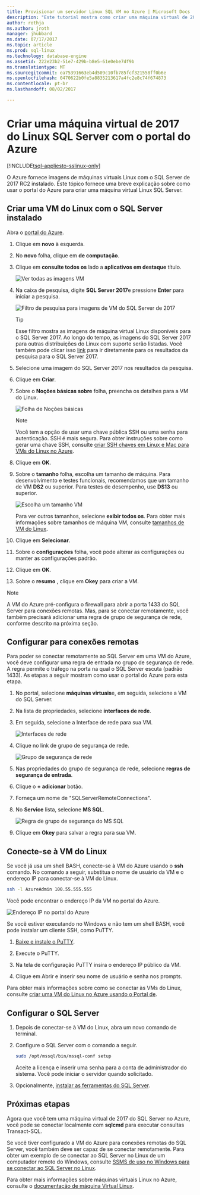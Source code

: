 ```yaml
---
title: Provisionar um servidor Linux SQL VM no Azure | Microsoft Docs
description: "Este tutorial mostra como criar uma máquina virtual de 2017 do Linux SQL Server no Azure."
author: rothja
ms.author: jroth
manager: jhubbard
ms.date: 07/17/2017
ms.topic: article
ms.prod: sql-linux
ms.technology: database-engine
ms.assetid: 222e23b2-51e7-429b-b8e5-61e0ebe7df9b
ms.translationtype: MT
ms.sourcegitcommit: ea75391663eb4d509c10fb785fcf321558ff0b6e
ms.openlocfilehash: 0470622b0fe5a8835213617a4fc2e8c74f674873
ms.contentlocale: pt-br
ms.lasthandoff: 08/02/2017

---
```

# <a name="create-a-linux-sql-server-2017-virtual-machine-with-the-azure-portal"></a>Criar uma máquina virtual de 2017 do Linux SQL Server com o portal do Azure

[!INCLUDE[tsql-appliesto-sslinux-only](../../docs/includes/tsql-appliesto-sslinux-only.md)]

O Azure fornece imagens de máquinas virtuais Linux com o SQL Server de 2017 RC2 instalado. Este tópico fornece uma breve explicação sobre como usar o portal do Azure para criar uma máquina virtual Linux SQL Server. 

## <a name="create-a-linux-vm-with-sql-server-installed"></a>Criar uma VM do Linux com o SQL Server instalado

Abra o [portal do Azure](https://portal.azure.com/).

1. Clique em **novo** à esquerda.

1. No **novo** folha, clique em **de computação**.

1. Clique em **consulte todos os** lado a **aplicativos em destaque** título.

   ![Ver todas as imagens VM](./media/sql-server-linux-azure-virtual-machine/azure-compute-blade.png)

1. Na caixa de pesquisa, digite **SQL Server 2017**e pressione **Enter** para iniciar a pesquisa.

    ![Filtro de pesquisa para imagens de VM do SQL Server de 2017](./media/sql-server-linux-azure-virtual-machine/searchfilter.png)

    > [!TIP]
    > Esse filtro mostra as imagens de máquina virtual Linux disponíveis para o SQL Server 2017. Ao longo do tempo, as imagens do SQL Server 2017 para outras distribuições do Linux com suporte serão listadas. Você também pode clicar isso [link](https://ms.portal.azure.com/#blade/Microsoft_Azure_Marketplace/GalleryFeaturedMenuItemBlade/selectedMenuItemId/home/searchQuery/sql%20server%202017) para ir diretamente para os resultados da pesquisa para o SQL Server 2017. 

1. Selecione uma imagem do SQL Server 2017 nos resultados da pesquisa.

1. Clique em **Criar**.

1. Sobre o **Noções básicas sobre** folha, preencha os detalhes para a VM do Linux. 

    ![Folha de Noções básicas](./media/sql-server-linux-azure-virtual-machine/basics.png)

    > [!Note]
    > Você tem a opção de usar uma chave pública SSH ou uma senha para autenticação. SSH é mais segura. Para obter instruções sobre como gerar uma chave SSH, consulte [criar SSH chaves em Linux e Mac para VMs do Linux no Azure](https://docs.microsoft.com/azure/virtual-machines/virtual-machines-linux-mac-create-ssh-keys). 

1. Clique em **OK**.

1. Sobre o **tamanho** folha, escolha um tamanho de máquina. Para desenvolvimento e testes funcionais, recomendamos que um tamanho de VM **DS2** ou superior. Para testes de desempenho, use **DS13** ou superior.

    ![Escolha um tamanho VM](./media/sql-server-linux-azure-virtual-machine/vmsizes.png)

    Para ver outros tamanhos, selecione **exibir todos os**. Para obter mais informações sobre tamanhos de máquina VM, consulte [tamanhos de VM do Linux](https://docs.microsoft.com/azure/virtual-machines/virtual-machines-linux-sizes).

1. Clique em **Selecionar**.

1. Sobre o **configurações** folha, você pode alterar as configurações ou manter as configurações padrão.

1. Clique em **OK**.

1. Sobre o **resumo** , clique em **Okey** para criar a VM.

> [!NOTE]
> A VM do Azure pré-configura o firewall para abrir a porta 1433 do SQL Server para conexões remotas. Mas, para se conectar remotamente, você também precisará adicionar uma regra de grupo de segurança de rede, conforme descrito na próxima seção.

## <a id="remote"></a>Configurar para conexões remotas

Para poder se conectar remotamente ao SQL Server em uma VM do Azure, você deve configurar uma regra de entrada no grupo de segurança de rede. A regra permite o tráfego na porta na qual o SQL Server escuta (padrão 1433). As etapas a seguir mostram como usar o portal do Azure para esta etapa. 

1. No portal, selecione **máquinas virtuais**e, em seguida, selecione a VM do SQL Server.

1. Na lista de propriedades, selecione **interfaces de rede**.

1. Em seguida, selecione a Interface de rede para sua VM.

    ![Interfaces de rede](./media/sql-server-linux-azure-virtual-machine/networkinterfaces.png)

1. Clique no link de grupo de segurança de rede.

    ![Grupo de segurança de rede](./media/sql-server-linux-azure-virtual-machine/networksecuritygroup.png)

1. Nas propriedades do grupo de segurança de rede, selecione **regras de segurança de entrada**.

1. Clique o **+ adicionar** botão.

1. Forneça um nome de "SQLServerRemoteConnections".

1. No **Service** lista, selecione **MS SQL**.

    ![Regra de grupo de segurança do MS SQL](./media/sql-server-linux-azure-virtual-machine/sqlnsgrule.png)

1. Clique em **Okey** para salvar a regra para sua VM.

## <a id="connect"></a>Conecte-se à VM do Linux

Se você já usa um shell BASH, conecte-se à VM do Azure usando o **ssh** comando. No comando a seguir, substitua o nome de usuário da VM e o endereço IP para conectar-se à VM do Linux.

```bash
ssh -l AzureAdmin 100.55.555.555
```

Você pode encontrar o endereço IP da VM no portal do Azure.

![Endereço IP no portal do Azure](./media/sql-server-linux-azure-virtual-machine/vmproperties.png)

Se você estiver executando no Windows e não tem um shell BASH, você pode instalar um cliente SSH, como PuTTY.

1. [Baixe e instale o PuTTY](http://www.chiark.greenend.org.uk/~sgtatham/putty/download.html).

1. Execute o PuTTY.

1. Na tela de configuração PuTTY insira o endereço IP público da VM.

1. Clique em Abrir e inserir seu nome de usuário e senha nos prompts.

Para obter mais informações sobre como se conectar às VMs do Linux, consulte [criar uma VM do Linux no Azure usando o Portal de](https://docs.microsoft.com/azure/virtual-machines/virtual-machines-linux-quick-create-portal#ssh-to-the-vm).

## <a name="configure-sql-server"></a>Configurar o SQL Server

1. Depois de conectar-se à VM do Linux, abra um novo comando de terminal.

1. Configure o SQL Server com o comando a seguir.

   ```bash
   sudo /opt/mssql/bin/mssql-conf setup 
   ```

   Aceite a licença e inserir uma senha para a conta de administrador do sistema. Você pode iniciar o servidor quando solicitado.

1. Opcionalmente, [instalar as ferramentas do SQL Server](sql-server-linux-setup-tools.md).

## <a name="next-steps"></a>Próximas etapas

Agora que você tem uma máquina virtual de 2017 do SQL Server no Azure, você pode se conectar localmente com **sqlcmd** para executar consultas Transact-SQL.

Se você tiver configurado a VM do Azure para conexões remotas do SQL Server, você também deve ser capaz de se conectar remotamente. Para obter um exemplo de se conectar ao SQL Server no Linux de um computador remoto do Windows, consulte [SSMS de uso no Windows para se conectar ao SQL Server no Linux](sql-server-linux-develop-use-ssms.md).

Para obter mais informações sobre máquinas virtuais Linux no Azure, consulte o [documentação de máquina Virtual Linux](https://docs.microsoft.com/en-us/azure/virtual-machines/linux/).

